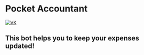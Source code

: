 # Pocket Accountant

[![VK](https://joomline.org/images/_thumbs/ico/jlvkgroup-ico2.png)](https://vk.com/k_tigran)

## This bot helps you to keep your expenses updated!
